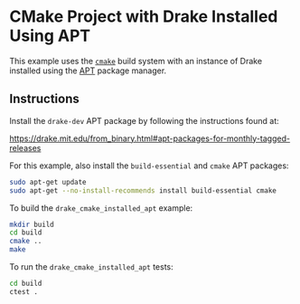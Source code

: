 # CMake Project with Drake Installed Using APT

This example uses the [`cmake`](https://cmake.org/) build system with an
instance of Drake installed using the
[APT](https://manpages.ubuntu.com/manpages/bionic/man8/apt.8.html) package
manager.

## Instructions

Install the `drake-dev` APT package by following the instructions found at:

<https://drake.mit.edu/from_binary.html#apt-packages-for-monthly-tagged-releases>

For this example, also install the `build-essential` and `cmake` APT packages:
```bash
sudo apt-get update
sudo apt-get --no-install-recommends install build-essential cmake 
```

To build the `drake_cmake_installed_apt` example:
```bash
mkdir build
cd build
cmake ..
make
```

To run the `drake_cmake_installed_apt` tests:
```bash
cd build
ctest .
```
